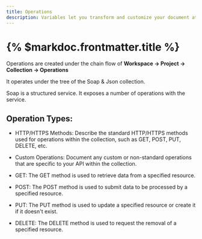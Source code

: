 ```yaml
---
title: Operations
description: Variables let you transform and customize your document at runtime.
---
```


# {% $markdoc.frontmatter.title %}

Operations are created under the chain flow of **Workspace -> Project -> Collection -> Operations**

It operates under the tree of the Soap & Json collection.

Soap is a structured service. It exposes a number of operations with the service. 


## Operation Types:

-  HTTP/HTTPS Methods: Describe the standard HTTP/HTTPS methods used for operations within the collection, such as GET, POST, PUT, DELETE, etc.


-  Custom Operations: Document any custom or non-standard operations that are specific to your API within the collection.
-  GET: The GET method is used to retrieve data from a specified resource.
-  POST: The POST method is used to submit data to be processed by a specified resource.
-  PUT: The PUT method is used to update a specified resource or create it if it doesn't exist.
-  DELETE: The DELETE method is used to request the removal of a specified resource.
